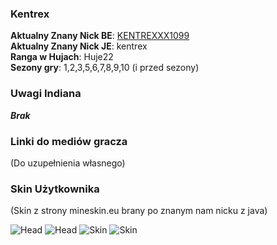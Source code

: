 ### Kentrex

**Aktualny Znany Nick BE**: [KENTREXXX1099](https://account.xbox.com/pl-pl/profile?gamertag=KENTREXXX1099) <br>
**Aktualny Znany Nick JE**: kentrex <br>
**Ranga w Hujach**: Huje22 <br>
**Sezony gry**: 1,2,3,5,6,7,8,9,10 (i przed sezony) <br>

### Uwagi Indiana

***Brak***

### Linki do mediów gracza

(Do uzupełnienia własnego)

### Skin Użytkownika

(Skin z strony mineskin.eu brany po znanym nam nicku z java) <br>

![Head](https://mineskin.eu/headhelm/kentrex/90.png)
![Head](https://mineskin.eu/head/kentrex/90.png)
![Skin](https://mineskin.eu/armor/bust/kentrex/90.png)
![Skin](https://mineskin.eu/bust/kentrex/90.png)
